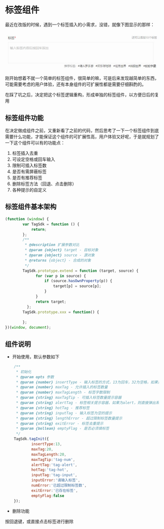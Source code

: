 # 标签组件

最近在改版的时候，遇到一个标签插入的小需求，没错，就像下图显示的那样：

![标签插入](tag.jpg "标签输入")

刚开始想着不就一个简单的标签组件，很简单的嘛，可是后来发现越简单的东西，可能需要考虑的用户体验，还有本身组件的可扩展性都是需要仔细斟酌的。

在踩了坑之后，决定把这个标签逻辑重构，形成单独的标签组件，以方便日后的复用

## 标签组件功能

在决定做成组件之前，又重新看了之前的代码，然后思考了一下一个标签组件到底需要什么功能，才能保证这个组件的可扩展性高，用户体验又好呢，于是就规划了一下这个组件可以有的功能点：

1. 标签插入去重
2. 可设定空格或回车输入
3. 限制可插入标签数
4. 是否有需屏蔽标签
5. 是否有推荐标签
6. 删除标签方法（回退、点击删除）
7. 各种提示的自定义

## 标签组件基本架构

```javascript
(function (window) {
        var TagSdk = function () {
            return;
        };
        /**
         * @description 扩展参数对比
         * @param {object} target - 目标对象
         * @param {object} source - 源对象
         * @returns {object} - 合成的对象
         */
        TagSdk.prototype.extend = function (target, source) {
              for (var p in source) {
                  if (source.hasOwnProperty(p)) {
                      target[p] = source[p];
                  }
              }
              return target;
          };
        TagSdk.prototype.xxx = function() {
          
        };
})(window, document);
```

## 组件说明

- 开始使用，默认参数如下

```javascript
    /**
     * 初始化
     * @param opts 参数
     * @param {number} insertType - 输入标签的方式，13为回车，32为空格，如果选择32，则输入的标签不能允许有空格
     * @param {number} maxTag - 允许插入的标签数量
     * @param {number} maxTagLength - 标签字数限制
     * @param {string} maxTagTip - 可插入标签数量提示容器
     * @param {string} alertTag - 标签相关提示容器，如果为alert，则直接弹出系统提示框
     * @param {string} hotTag - 推荐标签
     * @param {string} inputTag - 输入标签为空的提示
     * @param {string} lengthError - 超过限制标签数量提示
     * @param {string} exitError - 标签去重提示
     * @param {bollean} emptyFlag - 是否必须填标签
     */
    TagSdk.tagInit({
            insertType:13,
            maxTag:20,
            maxTagLength:20,
            maxTagTip:'tag-num',
            alertTag:'tag-alert',
            hotTag:'tag-hot',
            inputTag:'tag-input',
            inputError:'请输入标签',
            numError:'已超过限制标签数',
            exitError:'已存在标签',
            emptyFlag:false
    });
```

   - 删除功能
   
   按回退键，或直接点击标签进行删除